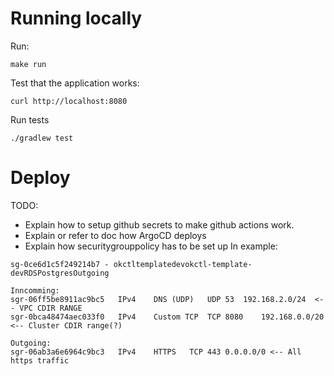 # Running locally

Run:

```shell
make run
```


Test that the application works:
```shell
curl http://localhost:8080
```

Run tests
```shell
./gradlew test
```

# Deploy

TODO:
* Explain how to setup github secrets to make github actions work.
* Explain or refer to doc how ArgoCD deploys
* Explain how securitygrouppolicy has to be set up
In example:
```
sg-0ce6d1c5f249214b7 - okctltemplatedevokctl-template-devRDSPostgresOutgoing

Inncomming:
sgr-06ff5be8911ac9bc5	IPv4	DNS (UDP)	UDP	53	192.168.2.0/24	<-- VPC CDIR RANGE
sgr-0bca48474aec033f0	IPv4	Custom TCP	TCP	8080	192.168.0.0/20 <-- Cluster CDIR range(?)

Outgoing:
sgr-06ab3a6e6964c9bc3	IPv4	HTTPS	TCP	443	0.0.0.0/0 <-- All https traffic

```
